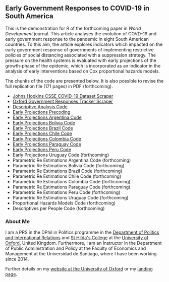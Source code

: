 ## Early Government Responses to COVID-19 in South America

This is the demonstration for R of the forthcoming paper in *World Development* journal. This article analyses the evolution of COVD-19 and early government response to the pandemic in eight South American countries. To this aim, the article explores indicators which impacted on the early government response of governments of implementing restrictive policies of social distancing associated with a suppression strategy. The pressure on the health systems is evaluated with early projections of the growth-phase of the epidemic, which is incorporated as an indicator in the analysis of early interventions based on Cox proportional hazards models.

The chunks of the code are presented below. It is also possible to revise the full replication file (171 pages) in PDF (forthcoming).

- [Johns Hopkins CSSE COVID-19 Dataset Scraper](demonstration-R/CSSE-Scraper.md)
- [Oxford Government Responses Tracker Scraper](demonstration-R/OxCGRT.md)
- [Descriptive Analysis Code](demonstration-R/Descriptive-Analysis.md)
- [Early Projections Precoding](demonstration-R/Projections-Precoding.md)
- [Early Projections Argentina Code](demonstration-R/Projections-Argentina.md)
- [Early Projections Bolivia Code](demonstration-R/Projections-Bolivia.md)
- [Early Projections Brazil Code](demonstration-R/Projections-Brazil.md)
- [Early Projections Chile Code](demonstration-R/Projections-Chile.md)
- [Early Projections Colombia Code](demonstration-R/Projections-Colombia.md)
- [Early Projections Paraguay Code](demonstration-R/Projections-Paraguay.md)
- [Early Projections Peru Code](demonstration-R/Projections-Peru.md)
- Early Projections Uruguay Code (forthcoming)
- Parametric Re Estimations Argentina Code (forthcoming)
- Parametric Re Estimations Bolivia Code (forthcoming)
- Parametric Re Estimations Brazil Code (forthcoming)
- Parametric Re Estimations Chile Code (forthcoming)
- Parametric Re Estimations Colombia Code (forthcoming)
- Parametric Re Estimations Paraguay Code (forthcoming)
- Parametric Re Estimations Peru Code (forthcoming)
- Parametric Re Estimations Uruguay Code (forthcoming)
- Proportional Hazards Models Code (forthcoming)
- Descriptives per People Code (forthcoming)

### About Me

I am a PRS in the DPhil in Politics programme in the [Department of Politics and International Relations](https://www.politics.ox.ac.uk/) and [St Hilda's College](https://www.sthildas.ox.ac.uk/) at the [University of Oxford](http://www.ox.ac.uk/), United Kingdom. Furthermore, I am an Instructor in the Department of Public Administration and Policy at the Faculty of Economics and Management at the Universidad de Santiago, where I have been working since 2014. 

Further details on my [website at the University of Oxford](http://users.ox.ac.uk/~shil5311/) or my [landing page](https://bgonzalezbustamante.com/).

